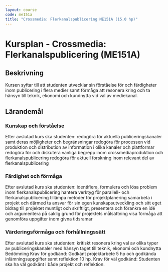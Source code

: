```yaml
---
layout: course
code: me151a
title: "Crossmedia: Flerkanalspublicering ME151A (15.0 hp)"
---
```


# Kursplan - Crossmedia: Flerkanalspublicering (ME151A)

## Beskrivning
Kursen syftar till att studenten utvecklar sin förståelse för och färdigheter inom publicering i flera medier samt förmåga att resonera kring och ta hänsyn till teknik, ekonomi och kundnytta vid val av mediekanal.
## Lärandemål
### Kunskap och förståelse
Efter avslutad kurs ska studenten:
redogöra för aktuella publiceringskanaler samt deras
möjligheter och begränsningar
redogöra för processen vid produktion och distribution av information i olika kanaler och plattformar
redogöra för och diskutera vanliga begrepp inom
crossmediaproduktion och flerkanalspublicering
redogöra för aktuell forskning inom relevant del av flerkanalspublicering
### Färdighet och förmåga
Efter avslutad kurs ska studenten:
identifiera, formulera och lösa problem inom flerkanalspublicering
hantera verktyg för parallell- och flerkanalspublicering
tillämpa metoder för projektplanering
samarbeta i projekt och därmed ta ansvar för sin egen
kunskapsutveckling och sitt eget bidrag till projektet
muntligt och skriftligt, presentera och förankra en idé och argumentera på saklig grund för projektets målsättning
visa förmåga att genomföra uppgifter inom givna tidsramar
### Värderingsförmåga och förhållningssätt
Efter avslutad kurs ska studenten:
kritiskt resonera kring val av olika typer av publiceringskanaler med hänsyn taget till teknik, ekonomi och kundnytta
Bedömning
Krav för godkänd: Godkänt projektarbete 5 hp och godkända inlämningsuppgifter samt reflektion 10 hp.
Krav för väl godkänd: Studenten ska ha väl godkänt i både projekt och reflektion.
